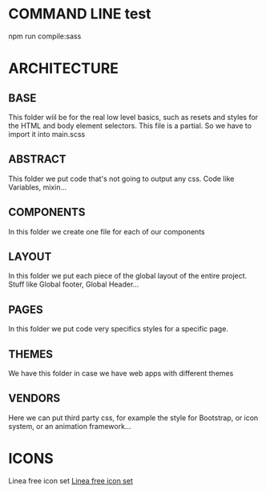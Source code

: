 # COMMAND LINE test

npm run compile:sass

# ARCHITECTURE

## BASE

This folder wiil be for the real low level basics, such as resets and styles for the HTML and body element selectors.
This file is a partial. So we have to import it into main.scss

## ABSTRACT

This folder we put code that's not going to output any css. Code like Variables, mixin...

## COMPONENTS

In this folder we create one file for each of our components

## LAYOUT

In this folder we put each piece of the global layout of the entire project. Stuff like Global footer, Global Header...

## PAGES

In this folder we put code very specifics styles for a specific page.

## THEMES

We have this folder in case we have web apps with different themes

## VENDORS

Here we can put third party css, for example the style for Bootstrap, or icon system, or an animation framework...

# ICONS

Linea free icon set [Linea free icon set](https://linea.io/)
